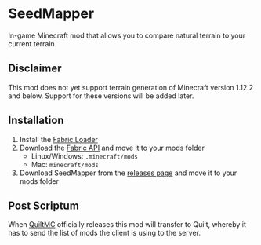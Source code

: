# SeedMapper
In-game Minecraft mod that allows you to compare natural terrain to your current terrain.

## Disclaimer
This mod does not yet support terrain generation of Minecraft version 1.12.2 and below. Support for these versions will be added later.

## Installation
1. Install the [Fabric Loader](https://fabricmc.net/use/)
1. Download the [Fabric API](https://minecraft.curseforge.com/projects/fabric/) and move it to your mods folder
   - Linux/Windows: `.minecraft/mods`
   - Mac: `minecraft/mods`
1. Download SeedMapper from the [releases page](https://github.com/xpple/SeedMapper/releases/) and move it to your mods folder

## Post Scriptum
When [QuiltMC](https://quiltmc.org/) officially releases this mod will transfer to Quilt, whereby it has to send the list 
of mods the client is using to the server.
